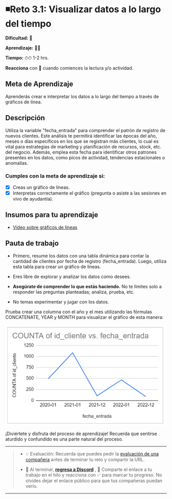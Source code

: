 # ◾Reto 3.1: Visualizar datos a lo largo del tiempo

**Dificultad:** 🌻

**Aprendizaje:** 🍯🍯

**Tiempo:** ⏱⏱ 1-2 hrs.

**Reacciona** con :eyes: cuando comiences la lectura y/o actividad.

## Meta de Aprendizaje

Aprenderás crear e interpretar los datos a lo largo del tiempo a través de gráficos de línea.

## Descripción

Utiliza la variable "fecha_entrada" para comprender el patrón de registro de nuevos clientes. Este análisis te permitirá identificar las épocas del año, meses o días específicos en los que se registran más clientes, lo cual es vital para estrategias de marketing y planificación de recursos, stock, etc. del negocio. Además, emplea esta fecha para identificar otros patrones presentes en los datos, como picos de actividad, tendencias estacionales o anomalías. 

### Cumples con la meta de aprendizaje si:

- [x] Creas un gráfico de líneas.
- [x] Interpretas correctamente el gráfico (pregunta o asiste a las sesiones en vivo de ayudantía).

## Insumos para tu aprendizaje

- [Video sobre gráficos de líneas](https://www.youtube.com/watch?v=HXYZRCWfV7M)

## Pauta de trabajo

- Primero, resume los datos con una tabla dinámica para contar la cantidad de clientes por fecha de registro (fecha_entrada). Luego, utiliza esta tabla para crear un gráfico de líneas.

- Eres libre de explorar y analizar los datos como desees.

- **Asegúrate de comprender lo que estás haciendo.** No te limites solo a responder las preguntas planteadas; analiza, prueba, etc.

- No temas experimentar y jugar con los datos.

Prueba crear una columna con el año y el mes utilizando las fórmulas CONCATENATE, YEAR y MONTH para visualizar el gráfico de esta manera:

![image](assets/350093985-a687c14e-72d3-42ef-8cf0-c92f28641394.png)

¡Diviértete y disfruta del proceso de aprendizaje! Recuerda que sentirse aturdido y confundido es una parte natural del proceso.

---

> - 💡 Evaluación: Recuerda que puedes pedir la [evaluación de una compañera](../curruculum_model/lea_model_06_assessment.md) antes de terminar tu reto y compartir la URL.
> 
> - :mega: Al terminar, [**regresa a Discord**](https://discord.com/channels/1209273049304666113/1209888657507487744) , 💬 Comparte el enlace a tu trabajo en el hilo y reacciona con ✅ para marcar tu progreso. No olvides dejar el enlace público para que tus compañeras puedan verlo.

---
